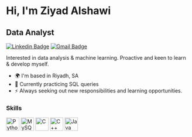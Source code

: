 Hi, I'm Ziyad Alshawi
======================
Data Analyst
-------------------------------------------
[![Linkedin Badge](https://img.shields.io/badge/-zalshawi-blue?style=flat-square&logo=Linkedin&logoColor=white&link=https://www.linkedin.com/in/zalshawi/)](https://www.linkedin.com/in/zalshawi/)
[![Gmail Badge](https://img.shields.io/badge/-zalshawi@gmail.com-c14438?style=flat-square&logo=Gmail&logoColor=white&link=mailto:zalshawi@gmail.com)](mailto:zalshawi@gmail.com)

Interested in data analysis & machine learning. Proactive and keen to learn & develop myself.

* 🌍  I'm based in Riyadh, SA 
* 🌱  Currently practicing SQL queries
* ⚡  Always seeking out new responsibilities and learning opportunities.

### Skills

<p align="left">
<a href="https://www.python.org/" target="_blank" rel="noreferrer"><img src="https://raw.githubusercontent.com/danielcranney/readme-generator/main/public/icons/skills/python-colored.svg" width="36" height="36" alt="Python" /></a>
<a href="https://www.mysql.com/" target="_blank" rel="noreferrer"><img src="https://raw.githubusercontent.com/danielcranney/readme-generator/main/public/icons/skills/mysql-colored.svg" width="36" height="36" alt="MySQL" /></a>
<a href="https://docs.microsoft.com/en-us/cpp/?view=msvc-170" target="_blank" rel="noreferrer"><img src="https://raw.githubusercontent.com/danielcranney/readme-generator/main/public/icons/skills/c-colored.svg" width="36" height="36" alt="C" /></a>
<a href="https://docs.microsoft.com/en-us/cpp/?view=msvc-170" target="_blank" rel="noreferrer"><img src="https://raw.githubusercontent.com/danielcranney/readme-generator/main/public/icons/skills/cplusplus-colored.svg" width="36" height="36" alt="C++" /></a>
<a href="https://www.oracle.com/java/" target="_blank" rel="noreferrer"><img src="https://raw.githubusercontent.com/danielcranney/readme-generator/main/public/icons/skills/java-colored.svg" width="36" height="36" alt="Java" /></a>
</p>
